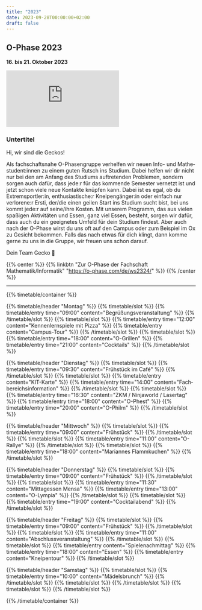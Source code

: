 ```yaml
---
title: "2023"
date: 2023-09-28T00:00:00+02:00
draft: false
---
```


## O-Phase 2023

**16. bis 21. Oktober 2023**

<div class="youtube-embed">
    <iframe src="https://www.youtube-nocookie.com/embed/SZIC9VbSLuE?modestbranding=1&rel=0" title="O-Wunder des Lebens | Team Gecko 🦎 Vorstellungsfilm 2022" frameborder="0" allow="encrypted-media; picture-in-picture" allowfullscreen></iframe>
</div>

### Untertitel

Hi, wir sind die Geckos!

Als fachschafts&shy;nahe O-Phasen&shy;gruppe verhelfen wir neuen Info- und Mathe&shy;student:innen zu einem guten Rutsch ins Studium.
Dabei helfen wir dir nicht nur bei den am Anfang des Studiums auftre&shy;tenden Problemen, sondern sorgen auch dafür, dass jede:r für das kommende Semester vernetzt ist und jetzt schon viele neue Kontakte knüpfen kann.
Dabei ist es egal, ob du Extrem&shy;sportler:in, enthu&shy;sias&shy;tische:r Kneipen&shy;gänger:in oder einfach nur verlorene:r Ersti, der/die einen geilen Start ins Studium sucht bist, bei uns kommt jede:r auf seine/ihre Kosten.
Mit unserem Programm, das aus vielen spaßigen Aktivi&shy;täten und Essen, ganz viel Essen, besteht, sorgen wir dafür, dass auch du ein geeignetes Umfeld für dein Studium findest.
Aber auch nach der O-Phase wirst du uns oft auf den Campus oder zum Beispiel im Ox zu Gesicht bekommen.
Falls das nach etwas für dich klingt, dann komme gerne zu uns in die Gruppe, wir freuen uns schon darauf.

Dein Team Gecko 🦎

{{% center %}}
{{% linkbtn "Zur O-Phase der Fachschaft Mathematik/Informatik" "https://o-phase.com/de/ws2324/" %}}
{{% /center %}}

---

{{% timetable/container %}}

{{% timetable/header "Montag" %}}
{{% timetable/slot %}}
{{% timetable/entry time="09:00" content="Begrüßungs&shy;veran&shy;staltung" %}}
{{% /timetable/slot %}}
{{% timetable/slot %}}
{{% timetable/entry time="12:00" content="Kennen&shy;lern&shy;spiele mit Pizza" %}}
{{% timetable/entry content="Campus-Tour" %}}
{{% /timetable/slot %}}
{{% timetable/slot %}}
{{% timetable/entry time="18:00" content="O-Grillen" %}}
{{% timetable/entry time="21:00" content="Cocktails" %}}
{{% /timetable/slot %}}

{{% timetable/header "Dienstag" %}}
{{% timetable/slot %}}
{{% timetable/entry time="09:30" content="Früh&shy;stück im Café" %}}
{{% /timetable/slot %}}
{{% timetable/slot %}}
{{% timetable/entry content="KIT-Karte" %}}
{{% timetable/entry time="14:00" content="Fach&shy;bereichs&shy;informa&shy;tion" %}}
{{% /timetable/slot %}}
{{% timetable/slot %}}
{{% timetable/entry time="16:30" content="ZKM / Ninja&shy;world / Laser&shy;tag" %}}
{{% timetable/entry time="18:00" content="O-Phest" %}}
{{% timetable/entry time="20:00" content="O-Philm" %}}
{{% /timetable/slot %}}

{{% timetable/header "Mittwoch" %}}
{{% timetable/slot %}}
{{% timetable/entry time="09:00" content="Früh&shy;stück" %}}
{{% /timetable/slot %}}
{{% timetable/slot %}}
{{% timetable/entry time="11:00" content="O-Rallye" %}}
{{% /timetable/slot %}}
{{% timetable/slot %}}
{{% timetable/entry time="18:00" content="Mariannes Flamm&shy;kuchen" %}}
{{% /timetable/slot %}}

{{% timetable/header "Donnerstag" %}}
{{% timetable/slot %}}
{{% timetable/entry time="09:00" content="Früh&shy;stück" %}}
{{% /timetable/slot %}}
{{% timetable/slot %}}
{{% timetable/entry time="11:30" content="Mittag&shy;essen Mensa" %}}
{{% timetable/entry time="13:00" content="O-Lympia" %}}
{{% /timetable/slot %}}
{{% timetable/slot %}}
{{% timetable/entry time="19:00" content="Cocktail&shy;abend" %}}
{{% /timetable/slot %}}

{{% timetable/header "Freitag" %}}
{{% timetable/slot %}}
{{% timetable/entry time="09:00" content="Früh&shy;stück" %}}
{{% /timetable/slot %}}
{{% timetable/slot %}}
{{% timetable/entry time="11:00" content="Abschluss&shy;veran&shy;staltung" %}}
{{% /timetable/slot %}}
{{% timetable/slot %}}
{{% timetable/entry content="Spiele&shy;nach&shy;mittag" %}}
{{% timetable/entry time="18:00" content="Essen" %}}
{{% timetable/entry content="Kneipen&shy;tour" %}}
{{% /timetable/slot %}}

{{% timetable/header "Samstag" %}}
{{% timetable/slot %}}
{{% timetable/entry time="10:00" content="Mädels&shy;brunch" %}}
{{% /timetable/slot %}}
{{% timetable/slot %}}
{{% /timetable/slot %}}
{{% timetable/slot %}}
{{% /timetable/slot %}}

{{% /timetable/container %}}
